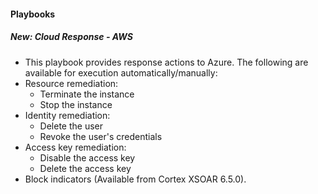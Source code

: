 
#### Playbooks
##### New: Cloud Response - AWS
- This playbook provides response actions to Azure. The following are available for execution automatically/manually:
 - Resource remediation:
   - Terminate the instance
   - Stop the instance
 - Identity remediation:
   - Delete the user
   - Revoke the user's credentials
- Access key remediation:
   - Disable the access key
   - Delete the access key
- Block indicators (Available from Cortex XSOAR 6.5.0).
